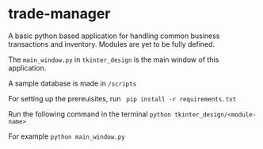 # trade-manager
A basic python based application for handling common business transactions and inventory. Modules are yet to be fully defined. 

The ```main_window.py``` in ```tkinter_design``` is the main window of this application.

A sample database is made in ```/scripts```

For setting up the prereuisites, run 
``` pip install -r requirements.txt```

Run the following command in the terminal
```python tkinter_design/<module-name>```

For example
```python main_window.py```
